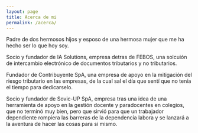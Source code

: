 ```yaml
---
layout: page
title: Acerca de mi
permalink: /acerca/
---
```

Padre de dos hermosos hijos y esposo de una hermosa mujer que me ha hecho ser lo que hoy soy.

Socio y fundador de IA Solutions, empresa detras de FEBOS, una solcuión de intercambio electrónico de documentos tributarios y no tributarios.

Fundador de Contribuyente SpA, una empresa de apoyo en la mitigación del riesgo tributario en las empresas, de la cual sal el día que sentí que no tenía el tiempo para dedicarselo.

Socio y fundador de Sovic-UP SpA, empresa tras una idea de una herramienta de apoyo en la gestión docente y paradocentes en colegios, que no terminó muy bien, pero que sirvió para que un trabajador dependiente rompiera las barreras de la dependencia labora y se lanzará a la aventura de hacer las cosas para si mismo.
